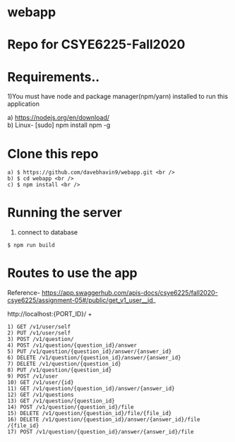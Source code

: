 # webapp
# Repo for CSYE6225-Fall2020

# Requirements..
1)You must have node and package manager(npm/yarn) installed to run this application
	
 a) https://nodejs.org/en/download/ <br />
 b) Linux- [sudo] npm install npm -g
 
 
# Clone this repo
```
a) $ https://github.com/davebhavin9/webapp.git <br />
b) $ cd webapp <br />
c) $ npm install <br />

```
# Running the server
1) connect to database
```
$ npm run build
```

# Routes to use the app
Reference- https://app.swaggerhub.com/apis-docs/csye6225/fall2020-csye6225/assignment-05#/public/get_v1_user__id_

http://localhost:{PORT_ID}/ +
```
1) GET /v1/user/self
2) PUT /v1/user/self
3) POST /v1/question/
4) POST /v1/question/{question_id}/answer
5) PUT /v1/question/{question_id}/answer/{answer_id}
6) DELETE /v1/question/{question_id}/answer/{answer_id}
7) DELETE /v1/question/{question_id}
8) PUT /v1/question/{question_id}
9) POST /v1/user
10) GET /v1/user/{id}
11) GET /v1/question/{question_id}/answer/{answer_id}
12) GET /v1/questions
13) GET /v1/question/{question_id}
14) POST /v1/question/{question_id}/file
15) DELETE /v1​/question​/{question_id}​/file​/{file_id}
16) DELETE /v1​/question​/{question_id}​/answer​/{answer_id}​/file​/{file_id}
17) POST ​/v1​/question​/{question_id}​/answer​/{answer_id}​/file
```
